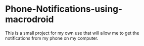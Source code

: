 # Phone-Notifications-using-macrodroid
This is a small project for my own use that will allow me to get the notifications from my phone on my computer.
